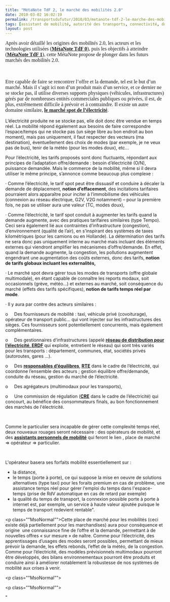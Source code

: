 ```yaml
---
title: "MétaNote TdF 2, le marché des mobilités 2.0"
date: 2010-03-02 16:02:19
permalink: /transportsdufutur/2010/03/metanote-tdf-2-le-marche-des-mobilites-20.html
tags: [assistant de mobilité, autorité des transports, connectivité, données réelles, Infrastructure, internet, iphone, multimodes, partage de données, Service de mobilité, Véhicule]
layout: post
---
```


<font face="Times New Roman" size="3"> <p class="MsoNormal"><span>Après avoir détaillé les origines des mobilités 2.0, les acteurs et les technologies utilisées (<strong><span style="text-decoration: underline"><a href="https://gabrielplassat.github.io/transportsdufutur/2009/11/le-passage-de-lobjet-vehicule-aux-services-de-mobilite-une-chance.html" target="_blank">MétaNote TdF 0</a></span></strong>), puis les objectifs à atteindre (<strong><span style="text-decoration: underline"><a href="https://gabrielplassat.github.io/transportsdufutur/2009/11/pour-une-mobilite-plus-robuste-aux-crises-a-venir.html" target="_blank">MétaNote TdF 1</a></span></strong>), cette MétaNote propose de plonger dans les futurs marchés des mobilités 2.0.</span></p> <p class="MsoNormal"><span> </span></p> <p class="MsoNormal"><span>Etre capable de faire se rencontrer l’offre et la demande, tel est le but d’un marché. Mais il s’agit ici non d’un produit mais d’un service, et ce dernier ne se stocke pas, il utilise diverses supports physiques (véhicules, infrastructures) gérés par de nombreuses entités commerciales publiques ou privées, il est, de plus, extrêmement difficile à prévoir et à contraindre. Il existe un autre domaine similaire, <strong><span style="text-decoration: underline"><a href="http://fr.wikipedia.org/w/index.php?title=Marche_spot&action=edit&redlink=1">le marché spot de l’électricité</a></span></strong>.</span></p> <p class="MsoNormal"><span> </span></p></font>  <!--more-->  <p class="MsoNormal"><span>L’électricité produite ne se stocke pas, elle doit donc être vendue en temps réel. La mobilité répond également aux besoins de faire correspondre l’espace/temps qui ne stocke pas (un siège libre au bon endroit au bon moment), mais pas uniquement, il faut respecter des vecteurs (ma destination), éventuellement des choix de modes (par exemple, je ne veux pas de bus), tenir de la météo (pour les modes doux), etc... </span></p> <p class="MsoNormal"><span></span></p> <p class="MsoNormal"><span>Pour l’électricité, les tarifs proposés sont donc fluctuants, répondant aux principes de l’adaptation offre/demande : besoin d’électricité (O/N), puissance demandée. Mais le commerce de la mobilité, même si il devra utiliser le même principe, s’annonce comme beaucoup plus complexe :</span></p> <p class="MsoNormal"><span><span>·<span> </span></span></span><span dir="ltr"><span>Comme l’électricité, le tarif spot peut être dissuasif et conduire à décaler la demande de déplacement, <strong>notion d’effacement</strong>, des incitations tarifaires pourraient alors apparaître pour inciter à l’immobilisme des véhicules (connexion au réseau électrique, G2V, V2G notamment) – pour la première fois, ne pas se utiliser aura une valeur (TC, modes doux),</span></span></p> <p class="MsoNormal"><span><span>·<span> </span></span></span><span dir="ltr"><span>Comme l’électricité, le tarif spot conduit à augmenter les tarifs quand la demande augmente, avec des pratiques tarifaires similaires (type Tempo). Ceci sera également lié aux contraintes d’infrastructure (congestion), d’environnement (qualité de l’air), en s’inspirant des systèmes de taxes kilométriques (pour les camions ou en Hollande). La détermination des tarifs ne sera donc pas uniquement interne au marché mais incluant des éléments externes qui viendront amplifier les mécanismes d’offre/demande. En effet, quand la demande augmente, la congestion, les pollutions augmentent engendrant une augmentation des coûts externes, donc des tarifs, <strong>notion de tarifs globaux incluant les externalités,</strong></span></span></p> <p class="MsoNormal"><span><span>·<span> </span></span></span><span dir="ltr"><span>Le marché spot devra gérer tous les modes de transports (offre globale multimodale), en étant capable de connaître les reports modaux, soit occasionnels (grève, météo…) et externes au marché, soit conséquence du marché (effets des tarifs spécifiques), <strong>notion de tarifs temps réel par mode</strong>.</span></span></p> <p class="MsoNormal"><span><span>·<span> </span></span></span><span dir="ltr"><span>Il y aura par contre des acteurs similaires : </span></span></p> <p class="MsoNormal"><span><span>o<span>     </span></span></span><span dir="ltr"><span>Des fournisseurs de mobilité : taxi, véhicule privé (covoiturage), opérateur de transport public… qui vont injecter sur les infrastructures des sièges. Ces fournisseurs sont potentiellement concurrents, mais également complémentaires.</span></span></p> <p class="MsoNormal"><span><span>o<span>     </span></span></span><span dir="ltr"><span>Des gestionnaires d’infrastructures (appelé <strong><span style="text-decoration: underline"><a href="http://fr.wikipedia.org/wiki/Gestionnaire_du_Reseau_de_Distribution">réseau de distribution pour l’électricité, ERDF</a></span></strong> qui exploite, entretient le réseau) qui sont très variés pour les transports : département, communes, état, sociétés privés (autoroutes, gares …).</span></span></p> <p class="MsoNormal"><span><span>o<span>     </span></span></span><span dir="ltr"><span>Des <strong><span style="text-decoration: underline"><a href="http://fr.wikipedia.org/wiki/Responsable_d'equilibre">responsables d’équilibres</a></span></strong>, <strong><span style="text-decoration: underline"><a href="http://fr.wikipedia.org/wiki/Reseau_de_transport_d'electricite">RTE</a></span></strong> dans le cadre de l’électricité, qui coordonne l’ensemble des acteurs ; gestion équilibre offre/demande, conduite du réseau, gestion du marché de l’électricité.</span></span></p> <p class="MsoNormal"><span><span>o<span>     </span></span></span><span dir="ltr"><span>Des agrégateurs (multimodaux pour les transports), </span></span></p> <p class="MsoNormal"><span><span>o<span>     </span></span></span><span dir="ltr"><span>Une commission de régulation (<strong><span style="text-decoration: underline"><a href="http://fr.wikipedia.org/wiki/Commission_de_regulation_de_l'energie">CRE</a></span></strong> dans le cadre de l’électricité) qui concourt, au bénéfice des consommateurs finals, au bon fonctionnement des marchés de l'électricité.</span></span></p> <p class="MsoNormal"><span> </span></p> <p class="MsoNormal"><span style="text-decoration: none">Comme le particulier sera incapable de gérer cette complexité temps réel, deux nouveaux rouages seront nécessaire : des opérateurs de mobilité, et des <strong><a href="https://gabrielplassat.github.io/transportsdufutur/2010/02/personnal-travel-assistant-cisco.html" target="_blank">assistants personnels de mobilité</a></strong> qui feront le lien , place de marché => opérateur => particulier.</span></p> <p class="MsoNormal"><span> </span></p> <p class="MsoNormal"><span>L'opérateur basera ses forfaits mobilité essentiellement sur :</span><span></span></p> <ul> <li>la distance, </li> <li>le temps (porte à porte), ce qui suppose la mise en oeuvre de solutions alternatives (type taxi) pour les foraits premium en cas de problème, une assistance temps réel pour gérer l'emploi du temps dans l'espace-temps (prise de RdV automatique en cas de retard par exemple) </li> <li>la qualité du temps de transport, la connexion possible porte à porte à internet est, par exemple, un service à haute valeur ajoutée puisque le temps de transport redevient rentable".</li> </ul> <p class=""MsoNormal"">Cette place de marché pour les mobilités (ceci existe déjà partiellement pour les marchandises) aura pour conséquence et origine <span> </span>une connaissance fine de l’offre et la demande, permettant à de nouvelles offres « sur mesure » de naître. Comme pour l’électricité, des apprentissages d’usages des modes seront possibles, permettant de mieux prévoir la demande, les effets rebonds, l’effet de la météo, de la congestion. Comme pour l’électricité, des modèles prévisionnels multimodaux pourront être développés, des bilans environnementaux pourront être produits et conduire ainsi à améliorer notablement la robustesse de nos systèmes de mobilité aux crises à venir.</p> <p></p> <p class=""MsoNormal""> </p> <p class=""MsoNormal""> </p>"
